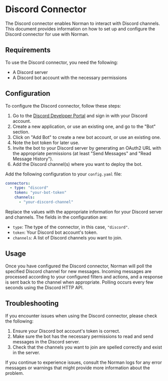 # Discord Connector

The Discord connector enables Norman to interact with Discord channels. This document provides information on how to set
up and configure the Discord connector for use with Norman.

## Requirements

To use the Discord connector, you need the following:

- A Discord server
- A Discord bot account with the necessary permissions

## Configuration

To configure the Discord connector, follow these steps:

1. Go to the [Discord Developer Portal](https://discord.com/developers/applications) and sign in with your Discord
   account.
2. Create a new application, or use an existing one, and go to the "Bot" section.
3. Click on "Add Bot" to create a new bot account, or use an existing one.
4. Note the bot token for later use.
5. Invite the bot to your Discord server by generating an OAuth2 URL with the appropriate permissions (at least "Send
   Messages" and "Read Message History").
6. Add the Discord channel(s) where you want to deploy the bot.

Add the following configuration to your `config.yaml` file:

```yaml
connectors:
  - type: "discord"
    token: "your-bot-token"
    channels:
      - "your-discord-channel"
```

Replace the values with the appropriate information for your Discord server and channels. The fields in the
configuration are:

- `type`: The type of the connector, in this case, `"discord"`.
- `token`: Your Discord bot account's token.
- `channels`: A list of Discord channels you want to join.

## Usage

Once you have configured the Discord connector, Norman will poll the specified Discord channel for new messages.
Incoming messages are processed according to your configured filters and actions, and a response is sent back to the
channel when appropriate. Polling occurs every few seconds using the Discord HTTP API.

## Troubleshooting

If you encounter issues when using the Discord connector, please check the following:

1. Ensure your Discord bot account's token is correct.
2. Make sure the bot has the necessary permissions to read and send messages in the Discord server.
3. Check that the channels you want to join are spelled correctly and exist in the server.

If you continue to experience issues, consult the Norman logs for any error messages or warnings that might provide more
information about the problem.

